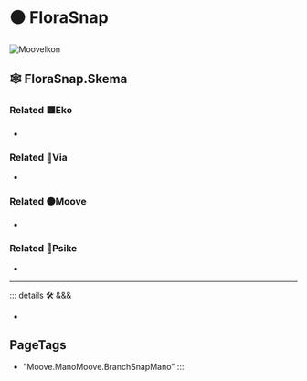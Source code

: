 # 🟠 <mooves>FloraSnap</mooves>

![MooveIkon](/BetaIkon/Mooves_Ikon.png)

## 🕸 FloraSnap.Skema

### Related 🟩<ekos>Eko</ekos>

-

### Related 🔻<via>Via</via>

-

### Related 🟠<mooves>Moove</mooves>

-

### Related 💜<psike>Psike</psike>

-

---

<!-- =================================================== -->
<!-- =================================================== -->
<!-- =================================================== -->
<!-- =================================================== -->
<!-- =================================================== -->
::: details 🛠 <dev>&&&</dev>

-

<h2>PageTags</h2>

- "Moove.ManoMoove.BranchSnapMano"
:::

